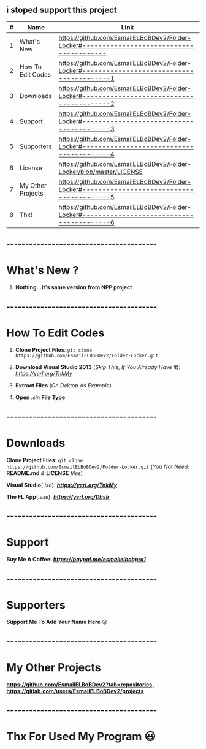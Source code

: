 ## i stoped support this project
| #  | Name | Link |
| ------------- | ------------- | ------------- |
| 1  | What's New  | https://github.com/EsmailELBoBDev2/Folder-Locker#----------------------------------------  |
| 2  | How To Edit Codes| https://github.com/EsmailELBoBDev2/Folder-Locker#-----------------------------------------1  |
| 3  | Downloads  | https://github.com/EsmailELBoBDev2/Folder-Locker#-----------------------------------------2  |
| 4  | Support  | https://github.com/EsmailELBoBDev2/Folder-Locker#-----------------------------------------3  |
| 5  | Supporters  | https://github.com/EsmailELBoBDev2/Folder-Locker#-----------------------------------------4  |
| 6  | License  | https://github.com/EsmailELBoBDev2/Folder-Locker/blob/master/LICENSE |
| 7  | My Other Projects  | https://github.com/EsmailELBoBDev2/Folder-Locker#-----------------------------------------5  |
| 8  | Thx!  | https://github.com/EsmailELBoBDev2/Folder-Locker#-----------------------------------------6  |
## ----------------------------------------
# What's New ?
1. **Nothing...it's same version from NPP project**
## ----------------------------------------
# How To Edit Codes
1. **Clone Project Files**: `git clone https://github.com/EsmailELBoBDev2/Folder-Locker.git`

2. **Download Visual Studio 2013** (*Skip This, If You Already Have It*): *https://yerl.org/TnkMy*

3. **Extract Files** (*On Dektop As Example*)

4. **Open** *.sin* **File Type**
## ----------------------------------------
# Downloads
**Clone Project Files**: `git clone https://github.com/EsmailELBoBDev2/Folder-Locker.git` (*You Not Need*: **README.md** *&* **LICENSE** *files*)

**Visual Studio**(*.iso*): ***https://yerl.org/TnkMy***

**The FL App**(*.exe*): ***https://yerl.org/DhsIr***
## ----------------------------------------
# Support
**Buy Me A Coffee**: ***https://paypal.me/esmailelbobpro1***
## ----------------------------------------
# Supporters

**Support Me To Add Your Name Here** :stuck_out_tongue:
## ----------------------------------------

# My Other Projects

**https://github.com/EsmailELBoBDev2?tab=repositories** *,* **https://gitlab.com/users/EsmailELBoBDev2/projects**
## ----------------------------------------

# Thx For Used My Program :smiley:
